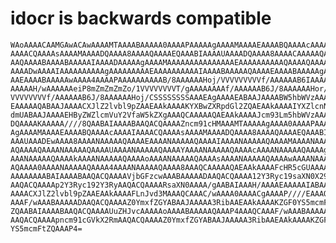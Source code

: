 # idocr is backwards compatible

    WAoAAAACAAMGAwACAwAAAAMTAAAABAAAAA0AAAAPAAAAAgAAAAMAAAAEAAAABQAAAAcAAAAI
    AAAACQAAAAsAAAAMAAAADQAAAA8AAAAQAAAAEQAAABIAAAAUAAAADQAAAA8AAAACAAAAAQAA
    AAQAAAABAAAABAAAAAIAAAADAAAAAgAAAAMAAAAAAAAAAAAAAAEAAAAAAAAAAQAAAAQAAAAN
    AAAADwAAAAIAAAAAAAAAAgAAAAAAAAAEAAAAAAAAAAIAAAABAAAAAQAAAAEAAAABAAAAAgAA
    AAEAAAABAAAAAwAAAA4AAAAPAAAAAAAAAAB/8AAAAAAHoj/VVVVVVVVVf/AAAAAAB6IAAAAA
    AAAAAH/wAAAAAAeiP8mZmZmZmZo/1VVVVVVVVT/gAAAAAAAAf/AAAAAAB6J/8AAAAAAHor/V
    VVVVVVVVf/AAAAAAB6J/8AAAAAAHoj/CSSSSSSSSAAAEAgAAAAEABAAJAAAABW5hbWVzAAAA
    EAAAAAQABAAJAAAACXJlZ2lvbl9pZAAEAAkAAAAKYXBwZXRpdGl2ZQAEAAkAAAAIYXZlcnNp
    dmUABAAJAAAAEHByZWZlcmVuY2VfaW5kZXgAAAQCAAAAAQAEAAkAAAAJcm93Lm5hbWVzAAAA
    DQAAAAKAAAAA////8QAABAIAAAABAAQACQAAAAZncm91cHMAAAMTAAAAAgAAAA0AAAAPAAAA
    AgAAAAMAAAAEAAAABQAAAAcAAAAIAAAACQAAAAsAAAAMAAAADQAAAA8AAAAQAAAAEQAAABIA
    AAAUAAADEwAAAA8AAAANAAAAAQAAAAEAAAANAAAAAQAAAAIAAAANAAAAAQAAAAMAAAANAAAA
    AQAAAAQAAAANAAAAAQAAAAUAAAANAAAAAQAAAAYAAAANAAAAAQAAAAcAAAANAAAAAQAAAAgA
    AAANAAAAAQAAAAkAAAANAAAAAQAAAAoAAAANAAAAAQAAAAsAAAANAAAAAQAAAAwAAAANAAAA
    AQAAAA0AAAANAAAAAQAAAA4AAAANAAAAAQAAAA8AAAQCAAAAAQAEAAkAAAAFcHR5cGUAAAAN
    AAAAAAAABAIAAAABAAQACQAAAAVjbGFzcwAAABAAAAADAAQACQAAAA12Y3Ryc19saXN0X29m
    AAQACQAAAAp2Y3Ryc192Y3RyAAQACQAAAARsaXN0AAAA/gAABAIAAAH/AAAAEAAAAAIABAAJ
    AAAACXJlZ2lvbl9pZAAEAAkAAAAFLnJvd3MAAAQCAAAC/wAAAA0AAAACgAAAAP////EAAAQC
    AAAF/wAAABAAAAADAAQACQAAAAZ0YmxfZGYABAAJAAAAA3RibAAEAAkAAAAKZGF0YS5mcmFt
    ZQAABAIAAAABAAQACQAAAAUuZHJvcAAAAAoAAAABAAAAAQAAAP4AAAQCAAAF/wAAABAAAAAE
    AAQACQAAAApncm91cGVkX2RmAAQACQAAAAZ0YmxfZGYABAAJAAAAA3RibAAEAAkAAAAKZGF0
    YS5mcmFtZQAAAP4=

